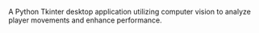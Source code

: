 A Python Tkinter desktop application utilizing computer vision to analyze player movements and enhance performance.
